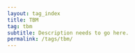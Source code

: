 ```yaml
---
layout: tag_index
title: TBM
tag: tbm
subtitle: Description needs to go here.
permalink: /tags/tbm/
---
```

